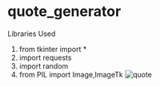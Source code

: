 # quote_generator
Libraries Used
1. from tkinter import *
2. import requests
3. import random
4. from PIL import Image,ImageTk
![quote](https://github.com/vijayakumarchinthala/quote_generator/assets/62373532/60bbda5d-db4e-41bf-ad7d-44c61dd3cb3e)
